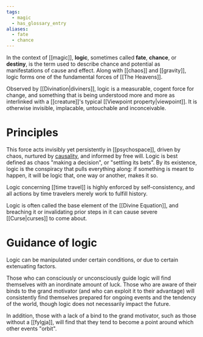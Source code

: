 ```yaml
---
tags:
  - magic
  - has_glossary_entry
aliases:
  - fate
  - chance
---
```

In the context of [[magic]], **logic**, sometimes called **fate**, **chance**, or **destiny**, is the term used to describe chance and potential as manifestations of cause and effect. Along with [[chaos]] and [[gravity]], logic forms one of the fundamental forces of [[The Heavens]].

Observed by [[Divination|diviners]], logic is a measurable, cogent force for change, and something that is being understood more and more as interlinked with a [[creature]]'s typical [[Viewpoint property|viewpoint]]. It is otherwise invisible, implacable, untouchable and inconceivable.

# Principles

This force acts invisibly yet persistently in [[psychospace]], driven by chaos, nurtured by [causality](https://en.wikipedia.org/wiki/Causality), and informed by free will.  Logic is best defined as chaos "making a decision", or "settling its bets". By its existence, logic is the conspiracy that pulls everything along: if something is meant to happen, it will be logic that, one way or another, makes it so. 

Logic concerning [[time travel]] is highly enforced by self-consistency, and all actions by time travelers merely work to fulfill history.

Logic is often called the base element of the [[Divine Equation]], and breaching it or invalidating prior steps in it can cause severe [[Curse|curses]] to come about. 

# Guidance of logic

Logic can be manipulated under certain conditions, or due to certain extenuating factors.

Those who can consciously or unconsciously guide logic will find themselves with an inordinate amount of luck. Those who are aware of their binds to the grand motivator (and who can exploit it to their advantage) will consistently find themselves prepared for ongoing events and the tendency of the world, though logic does not necessarily impact the future. 

In addition, those with a lack of a bind to the grand motivator, such as those without a [[fylgja]], will find that they tend to become a point around which other events "orbit".